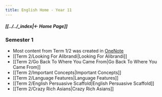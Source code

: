 ```yaml
---
title: English Home - Year 11
---
```


##### [[../../_index|← Home Page]]

### Semester 1
- Most content from Term 1/2 was created in [OneNote](https://educationwaeduau-my.sharepoint.com/personal/ajay_bisnath_student_education_wa_edu_au/_layouts/OneNote.aspx?id=%2Fpersonal%2Fajay_bisnath_student_education_wa_edu_au%2FDocuments%2F2023%20Notes&wd=target%28Bajay%20Bapproved%20Notes%2FChemistry%20%F0%9F%A7%AA.one%7C44C03AFB-DBA4-40D6-9A57-FB2EBA28539B%2F%29)
- [[Term 2/Looking For Alibrandi|Looking For Alibrandi]]
- [[Term 2/Go Back To Where You Came From|Go Back To Where You Came From]]
- [[Term 2/Important Concepts|Important Concepts]]
- [[Term 2/Language Features|Language Features]]
- [[Term 2/English Persuasive Scaffold|English Persuasive Scaffold]]
- [[Term 2/Crazy Rich Asians|Crazy Rich Asians]]